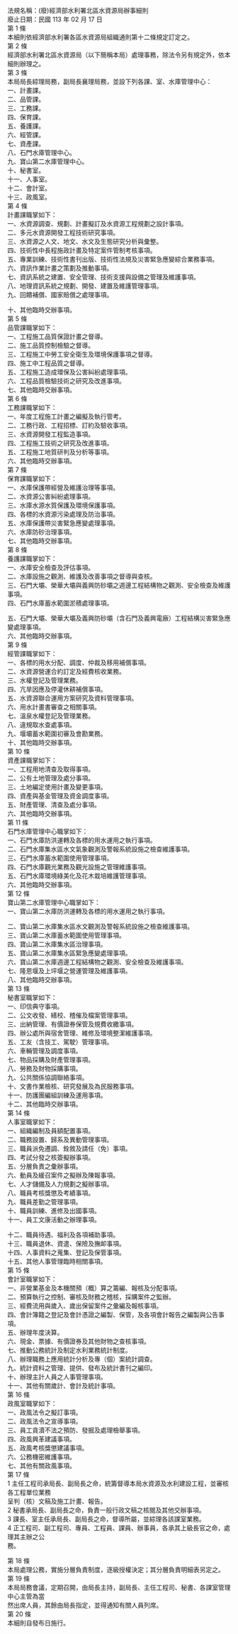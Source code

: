 法規名稱：(廢)經濟部水利署北區水資源局辦事細則  
廢止日期：民國 113 年 02 月 17 日  
第 1 條  
本細則依經濟部水利署各區水資源局組織通則第十二條規定訂定之。  
第 2 條  
經濟部水利署北區水資源局（以下簡稱本局）處理事務，除法令另有規定外，依本細則辦理之。  
第 3 條  
本局局長綜理局務，副局長襄理局務，並設下列各課、室、水庫管理中心：  
一、計畫課。  
二、品管課。  
三、工務課。  
四、保育課。  
五、養護課。  
六、經管課。  
七、資產課。  
八、石門水庫管理中心。  
九、寶山第二水庫管理中心。  
十、秘書室。  
十一、人事室。  
十二、會計室。  
十三、政風室。  
第 4 條  
計畫課職掌如下：  
一、水資源調查、規劃、計畫擬訂及水資源工程規劃之設計事項。  
二、多元水資源開發工程技術研究事項。  
三、水資源之人文、地文、水文及生態研究分析與彙整。  
四、技術性中長程施政計畫及特定案件管制考核事項。  
五、專業訓練、技術性書刊出版、技術性法規及災害緊急應變綜合業務事項。  
六、資訊作業計畫之策劃及推動事項。  
七、資訊系統之建置、安全管理、技術支援與設備之管理及維護事項。  
八、地理資訊系統之規劃、開發、建置及維護管理事項。  
九、回饋補償、國家賠償之處理事項。  


十、其他臨時交辦事項。  
第 5 條  
品管課職掌如下：  
一、工程施工品質保證計畫之督導。  
二、施工品質控制檢驗之督導。  
三、工程施工中勞工安全衛生及環境保護事項之督導。  
四、施工中工程品質之督導。  
五、工程施工造成環保及公害糾紛處理事項。  
六、工程品質檢驗技術之研究及改進事項。  
七、其他臨時交辦事項。  
第 6 條  
工務課職掌如下：  
一、年度工程施工計畫之編擬及執行管考。  
二、工務行政、工程招標、訂約及驗收事項。  
三、水資源開發工程監造事項。  
四、工程施工技術之研究及改進事項。  
五、工程施工地質研判及分析等事項。  
六、其他臨時交辦事項。  
第 7 條  
保育課職掌如下：  
一、水庫保護帶經營及維護治理等事項。  
二、水資源公害糾紛處理事項。  
三、水庫水源水質保護及環境保護事項。  
四、各標的水資源污染處理及防治事項。  
五、水庫保護帶災害緊急應變處理事項。  
六、水庫防砂治理事項。  
七、其他臨時交辦事項。  
第 8 條  
養護課職掌如下：  
一、水庫安全檢查及評估事項。  
二、水庫設施之觀測、維護及改善事項之督導與查核。  
三、石門大壩、榮華大壩與義興防砂壩之週邊工程結構物之觀測、安全檢查及維護事項。  
四、石門水庫蓄水範圍淤積處理事項。  


五、石門大壩、榮華大壩及義興防砂壩（含石門及義興電廠）工程結構災害緊急應變處理事項。  
六、其他臨時交辦事項。  
第 9 條  
經管課職掌如下：  
一、各標的用水分配、調度、仲裁及移用補償事項。  
二、水資源營運合約訂定及經費核收業務。  
三、水權登記及管理業務。  
四、亢旱因應及停灌休耕補償事項。  
五、水資源聯合運用方案研究及資料管理事項。  
六、用水計畫書審查之相關事項。  
七、溫泉水權登記及管理業務。  
八、違規取水查處事項。  
九、堰壩蓄水範圍初審及會勘業務。  
十、其他臨時交辦事項。  
第 10 條  
資產課職掌如下：  
一、工程用地清查及取得事項。  
二、公有土地管理及處分事項。  
三、土地編定使用計畫及變更事項。  
四、資產與基金管理及資金調度事項。  
五、財產管理、清查及處分事項。  
六、其他臨時交辦事項。  
第 11 條  
石門水庫管理中心職掌如下：  
一、石門水庫防洪運轉及各標的用水運用之執行事項。  
二、石門水庫集水區水文氣象觀測及警報系統設施之檢查維護事項。  
三、石門水庫蓄水範圍使用管理事項。  
四、石門水庫觀光業務及觀光設施之管理維護事項。  
五、石門水庫環境綠美化及花木栽培維護管理事項。  
六、其他臨時交辦事項。  
第 12 條  
寶山第二水庫管理中心職掌如下：  
一、寶山第二水庫防洪運轉及各標的用水運用之執行事項。  


二、寶山第二水庫集水區水文觀測及警報系統設施之檢查維護事項。  
三、寶山第二水庫蓄水範圍使用管理事項。  
四、寶山第二水庫集水區治理事項。  
五、寶山第二水庫集水區緊急應變處理事項。  
六、寶山第二水庫週邊工程結構物之觀測、安全檢查及維護事項。  
七、隆恩堰及上坪堰之營運管理及維護事項。  
八、其他臨時交辦事項。  
第 13 條  
秘書室職掌如下：  
一、印信典守事項。  
二、公文收發、繕校、稽催及檔案管理事項。  
三、出納管理、有價證券保管及規費收繳事項。  
四、辦公處所與宿舍管理、維修及環境整潔維護事項。  
五、工友（含技工、駕駛）管理事項。  
六、車輛管理及調度事項。  
七、物品採購及財產管理事項。  
八、勞務及財物採購事項。  
九、公共關係協調聯絡事項。  
十、文書作業檢核、研究發展及為民服務事項。  
十一、防護團編組訓練及運用事項。  
十二、其他臨時交辦事項。  
第 14 條  
人事室職掌如下：  
一、組織編制及員額配置事項。  
二、職務設置、歸系及異動管理事項。  
三、職員派免遷調、銓敘及請任（免）事項。  
四、考試分發之核簽擬辦事項。  
五、分層負責之彙辦事項。  
六、動員及緩召案件之擬辦及陳報事項。  
七、人才儲備及人力規劃之擬辦事項。  
八、職員考核獎懲及考績事項。  
九、職員差勤之管理事項。  
十、職員訓練、進修及出國事項。  
十一、員工文康活動之辦理事項。  


十二、職員待遇、福利及各項補助事項。  
十三、職員退休、資遣、保險及撫卹事項。  
十四、人事資料之蒐集、登記及保管事項。  
十五、其他人事管理臨時相關事項。  
第 15 條  
會計室職掌如下：  
一、非營業基金及本機關預（概）算之籌編、報核及分配事項。  
二、預算執行之控制、審核及財務之稽核，採購案件之監辦。  
三、經費流用與歲入、歲出保留案件之彙編及報核事項。  
四、會計簿籍之登記及會計憑證之編製、保管，及各項會計報告之編製與公告事項。  
五、辦理年度決算。  
六、現金、票據、有價證券及其他財物之查核事項。  
七、推動公務統計及制定水利業務統計制度。  
八、辦理職務上應用統計分析及專（個）案統計調查。  
九、統計資料之管理、提供、發布及統計書刊之編印。  
十、辦理主計人員之人事管理事項。  
十一、其他有關歲計、會計及統計事項。  
第 16 條  
政風室職掌如下：  
一、政風法令之擬訂事項。  
二、政風法令之宣導事項。  
三、員工貪瀆不法之預防、發掘及處理檢舉事項。  
四、政風興革建議事項。  
五、政風考核獎懲建議事項。  
六、公務機密維護事項。  
七、其他有關政風事項。  
第 17 條  
1 主任工程司承局長、副局長之命，統籌督導本局水資源及水利建設工程，並審核各工程單位業務  
呈判（核）文稿及施工計畫、報告。  
2 秘書承局長、副局長之命，負責一般行政文稿之核閱及其他交辦事項。  
3 課長、室主任承局長、副局長之命，督導所屬，並綜理各該課室業務。  
4 正工程司、副工程司、專員、工程員、課員、辦事員，各承其上級長官之命，處理其主辦之公  
務。  


第 18 條  
本局處理公務，實施分層負責制度，逐級授權決定；其分層負責明細表另定之。  
第 19 條  
本局局務會議，定期召開，由局長主持，副局長、主任工程司、秘書、各課室管理中心主管為當  
然出席人員，其餘由局長指定，並得通知有關人員列席。  
第 20 條  
本細則自發布日施行。  


